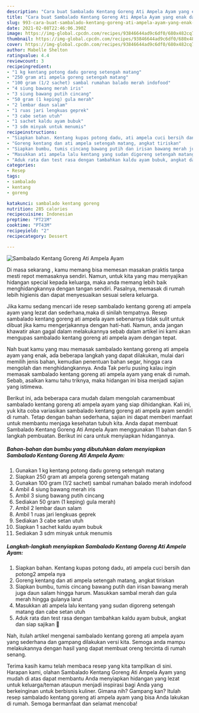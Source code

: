 ```yaml
---
description: "Cara buat Sambalado Kentang Goreng Ati Ampela Ayam yang enak dan Mudah Dibuat"
title: "Cara buat Sambalado Kentang Goreng Ati Ampela Ayam yang enak dan Mudah Dibuat"
slug: 993-cara-buat-sambalado-kentang-goreng-ati-ampela-ayam-yang-enak-dan-mudah-dibuat
date: 2021-02-08T22:46:06.390Z
image: https://img-global.cpcdn.com/recipes/93846644ad9c6df0/680x482cq70/sambalado-kentang-goreng-ati-ampela-ayam-foto-resep-utama.jpg
thumbnail: https://img-global.cpcdn.com/recipes/93846644ad9c6df0/680x482cq70/sambalado-kentang-goreng-ati-ampela-ayam-foto-resep-utama.jpg
cover: https://img-global.cpcdn.com/recipes/93846644ad9c6df0/680x482cq70/sambalado-kentang-goreng-ati-ampela-ayam-foto-resep-utama.jpg
author: Mabelle Shelton
ratingvalue: 4.4
reviewcount: 3
recipeingredient:
- "1 kg kentang potong dadu goreng setengah matang"
- "250 gram ati ampela goreng setengah matang"
- "100 gram (1/2 sachet) sambal rumahan balado merah indofood"
- "4 siung bawang merah iris"
- "3 siung bawang putih cincang"
- "50 gram (1 keping) gula merah"
- "2 lembar daun salam"
- "1 ruas jari lengkuas geprek"
- "3 cabe setan utuh"
- "1 sachet kaldu ayam bubuk"
- "3 sdm minyak untuk menumis"
recipeinstructions:
- "Siapkan bahan. Kentang kupas potong dadu, ati ampela cuci bersih dan potong2 ampela nya"
- "Goreng kentang dan ati ampela setengah matang, angkat tiriskan"
- "Siapkan bumbu, tumis cincang bawang putih dan irisan bawang merah juga daun salam hingga harum. Masukkan sambal merah dan gula merah hingga gulanya larut"
- "Masukkan ati ampela lalu kentang yang sudan digoreng setengah matang dan cabe setan utuh"
- "Aduk rata dan test rasa dengan tambahkan kaldu ayam bubuk, angkat dan siap sajikan 🙏"
categories:
- Resep
tags:
- sambalado
- kentang
- goreng

katakunci: sambalado kentang goreng 
nutrition: 285 calories
recipecuisine: Indonesian
preptime: "PT21M"
cooktime: "PT43M"
recipeyield: "2"
recipecategory: Dessert

---
```



![Sambalado Kentang Goreng Ati Ampela Ayam](https://img-global.cpcdn.com/recipes/93846644ad9c6df0/680x482cq70/sambalado-kentang-goreng-ati-ampela-ayam-foto-resep-utama.jpg)

Di masa  sekarang , kamu memang bisa memesan masakan praktis tanpa mesti repot memasaknya sendiri. Namun, untuk kita yang mau menyajikan hidangan special kepada keluarga, maka anda memang lebih baik menghidangkannya dengan tangan sendiri. Pasalnya, memasak di rumah lebih higienis dan dapat menyesuaikan sesuai selera keluarga.

Jika kamu sedang mencari ide resep sambalado kentang goreng ati ampela ayam yang lezat dan sederhana,maka di sinilah tempatnya. Resep sambalado kentang goreng ati ampela ayam  sebenarnya tidak sulit untuk dibuat jika kamu mengerjakannya dengan hati-hati. Namun, anda jangan khawatir akan gagal dalam melakukannya 
sebab dalam artikel ini kami akan mengupas sambalado kentang goreng ati ampela ayam dengan tepat.  



Nah buat kamu yang mau memasak sambalado kentang goreng ati ampela ayam yang enak, ada beberapa langkah yang dapat dilakukan, mulai dari memilih jenis bahan, kemudian penentuan bahan segar, hingga cara mengolah dan menghidangkannya. Anda Tak perlu pusing kalau ingin memasak sambalado kentang goreng ati ampela ayam yang enak di rumah. Sebab, asalkan kamu  tahu triknya, maka hidangan ini bisa menjadi sajian yang istimewa.

Berikut ini, ada beberapa cara mudah dalam mengolah caramembuat sambalado kentang goreng ati ampela ayam yang siap dihidangkan. Kali ini, yuk kita coba variasikan sambalado kentang goreng ati ampela ayam sendiri di rumah. Tetap dengan bahan sederhana, sajian ini dapat memberi manfaat untuk membantu menjaga kesehatan tubuh kita. Anda dapat membuat Sambalado Kentang Goreng Ati Ampela Ayam menggunakan 11 bahan dan 5 langkah pembuatan. Berikut ini cara untuk menyiapkan hidangannya.

<!--inarticleads1-->

##### Bahan-bahan dan bumbu yang dibutuhkan dalam menyiapkan Sambalado Kentang Goreng Ati Ampela Ayam:

1. Gunakan 1 kg kentang potong dadu goreng setengah matang
1. Siapkan 250 gram ati ampela goreng setengah matang
1. Gunakan 100 gram (1/2 sachet) sambal rumahan balado merah indofood
1. Ambil 4 siung bawang merah iris
1. Ambil 3 siung bawang putih cincang
1. Sediakan 50 gram (1 keping) gula merah)
1. Ambil 2 lembar daun salam
1. Ambil 1 ruas jari lengkuas geprek
1. Sediakan 3 cabe setan utuh
1. Siapkan 1 sachet kaldu ayam bubuk
1. Sediakan 3 sdm minyak untuk menumis




<!--inarticleads2-->

##### Langkah-langkah menyiapkan Sambalado Kentang Goreng Ati Ampela Ayam:

1. Siapkan bahan. Kentang kupas potong dadu, ati ampela cuci bersih dan potong2 ampela nya
1. Goreng kentang dan ati ampela setengah matang, angkat tiriskan
1. Siapkan bumbu, tumis cincang bawang putih dan irisan bawang merah juga daun salam hingga harum. Masukkan sambal merah dan gula merah hingga gulanya larut
1. Masukkan ati ampela lalu kentang yang sudan digoreng setengah matang dan cabe setan utuh
1. Aduk rata dan test rasa dengan tambahkan kaldu ayam bubuk, angkat dan siap sajikan 🙏




Nah, itulah artikel mengenai  sambalado kentang goreng ati ampela ayam  yang sederhana dan gampang dilakukan versi kita. Semoga anda mampu melakukannya dengan hasil yang dapat membuat oreng tercinta di rumah senang. 

Terima kasih kamu telah membaca resep yang kita tampilkan di sini. Harapan kami, olahan  Sambalado Kentang Goreng Ati Ampela Ayam yang mudah di atas dapat membantu Anda menyiapkan hidangan yang lezat untuk keluarga/teman ataupun menjadi inspirasi bagi Anda yang berkeinginan untuk berbisnis kuliner. Gimana nih? Gampang kan? Itulah resep sambalado kentang goreng ati ampela ayam yang bisa Anda lakukan di rumah. Semoga bermanfaat dan selamat mencoba!


